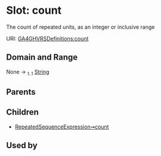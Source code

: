 
# Slot: count


The count of repeated units, as an integer or inclusive range

URI: [GA4GHVRSDefinitions:count](GA4GHVRSDefinitionscount)


## Domain and Range

None &#8594;  <sub>1..1</sub> [String](types/String.md)

## Parents


## Children

 *  [RepeatedSequenceExpression➞count](RepeatedSequenceExpression_count.md)

## Used by

